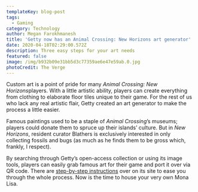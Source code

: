 ```yaml
---
templateKey: blog-post
tags:
  - Gaming
category: Technology
author: Megan Farokhmanesh
title: 'Getty now has an Animal Crossing: New Horizons art generator'
date: 2020-04-18T02:29:00.572Z
description: Three easy steps for your art needs
featured: false
image: /img/b932b09e31bb5d3c77359ae6e47e59ab.0.jpg
photoCredit: The Verge
---
```

Custom art is a point of pride for many *Animal Crossing: New Horizons*players. With a little artistic ability, players can create everything from clothing to elaborate floor tiles unique to their game. For the rest of us who lack any real artistic flair, Getty created an art generator to make the process a little easier.

Famous paintings used to be a staple of *Animal Crossing*’s museums; players could donate them to spruce up their islands’ culture. But in *New Horizons*, resident curator Blathers is exclusively interested in only collecting fossils and bugs (as much as he finds them to be gross which, frankly, I respect).

By searching through Getty’s open-access collection or using its image tools, players can easily grab famous art for their game and port it over via QR code. There are [step-by-step instructions](https://experiments.getty.edu/ac-art-generator) over on its site to ease you through the whole process. Now is the time to house your very own Mona Lisa.
